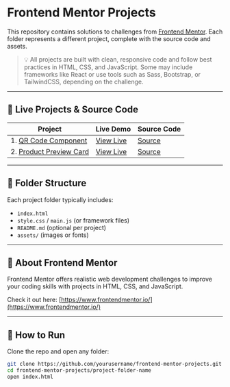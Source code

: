 # Frontend Mentor Projects

This repository contains solutions to challenges from [Frontend Mentor](https://www.frontendmentor.io/). 
Each folder represents a different project, complete with the source code and assets.

> 💡 All projects are built with clean, responsive code and follow best practices in HTML, CSS, and JavaScript. Some may include frameworks like React or use tools such as Sass, Bootstrap, or TailwindCSS, depending on the challenge.

---

## 🚀 Live Projects & Source Code

| Project | Live Demo | Source Code |
|--------|-----------|-------------|
| 1. [QR Code Component](./qr-code-component) | [View Live](https://yasserfat7alah.github.io/Frontend-Mentor-Projects/qr-code-component/index.html) | [Source](./qr-code-component/index.html) |
| 2. [Product Preview Card](./product-preview-card) | [View Live](https://yasserfat7alah.github.io/Frontend-Mentor-Projects/blog-preview-card/index.html) | [Source](./product-preview-card/index.html) |

---

## 📁 Folder Structure

Each project folder typically includes:

- `index.html`
- `style.css` / `main.js` (or framework files)
- `README.md` (optional per project)
- `assets/` (images or fonts)

---

## 🧠 About Frontend Mentor

Frontend Mentor offers realistic web development challenges to improve your coding skills with projects in HTML, CSS, and JavaScript.

Check it out here: [https://www.frontendmentor.io/](https://www.frontendmentor.io/)

---

## 📌 How to Run

Clone the repo and open any folder:

```bash
git clone https://github.com/yourusername/frontend-mentor-projects.git
cd frontend-mentor-projects/project-folder-name
open index.html

